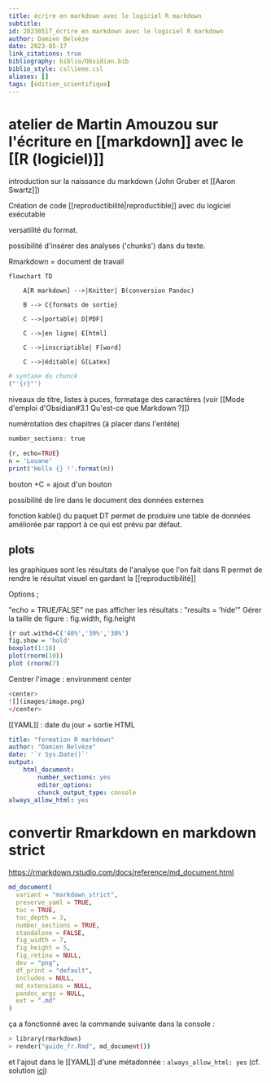 ```yaml
---
title: écrire en markdown avec le logiciel R markdown
subtitle:
id: 20230517_écrire en markdown avec le logiciel R markdown
author: Damien Belvèze
date: 2023-05-17
link_citations: true
bibliography: biblio/Obsidian.bib
biblio_style: csl\ieee.csl
aliases: []
tags: [édition_scientifique]
---
```


# atelier de Martin Amouzou sur l'écriture en [[markdown]] avec le [[R (logiciel)]]

introduction sur la naissance du markdown (John Gruber et [[Aaron Swartz]])

Création de code [[reproductibilité|reproductible]] avec du logiciel exécutable

versatilité du format. 

possibilité d'insérer des analyses ('chunks') dans du texte. 

Rmarkdown = document de travail

```mermaid
flowchart TD

    A[R markdown] -->|Knitter| B(conversion Pandoc)

    B --> C{formats de sortie}

    C -->|portable| D[PDF]

    C -->|en ligne| E[html]

    C -->|inscriptible| F[word]

    C -->|éditable| G[Latex]
```

```r
# syntaxe du chunck
("'{r}"')
```

niveaux de titre, listes à puces, formatage des caractères (voir [[Mode d'emploi d'Obsidian#3.1 Qu'est-ce que Markdown ?]])

numérotation des chapitres (à placer dans l'entête)
```r
number_sections: true
```

```r
{r, echo=TRUE}
n = 'Louane'
print('Hello {} !'.format(n))
```

bouton +C = ajout d'un bouton


possibilité de lire dans le document des données externes

fonction kable() du paquet DT permet de produire une table de données améliorée par rapport à ce qui est prévu par défaut. 

## plots 

les graphiques sont les résultats de l'analyse que l'on fait dans R
permet de rendre le résultat visuel en gardant la [[reproductibilité]]

Options ; 

"echo = TRUE/FALSE"
ne pas afficher les résultats : "results = 'hide'"
Gérer la taille de figure : fig.width, fig.height

```r
{r out.withd=C('40%','30%','30%')
fig.show = 'hold'
boxplot(1:10)
plot(rnorm(10))
plot (rnorm(7)
```

Centrer l'image : environment center

````r
<center>
![](images/image.png)
</center>
````


[[YAML]] : date du jour + sortie HTML

````yaml
title: "formation R markdown"
author: "Damien Belvèze"
date: '`r Sys.Date()`'
output: 
    html_document:
		number_sections: yes
	    editor_options:
	    chunck_output_type: console
always_allow_html: yes
````

# convertir Rmarkdown en markdown strict

https://rmarkdown.rstudio.com/docs/reference/md_document.html

```r
md_document(
  variant = "markdown_strict",
  preserve_yaml = TRUE,
  toc = TRUE,
  toc_depth = 3,
  number_sections = TRUE,
  standalone = FALSE,
  fig_width = 7,
  fig_height = 5,
  fig_retina = NULL,
  dev = "png",
  df_print = "default",
  includes = NULL,
  md_extensions = NULL,
  pandoc_args = NULL,
  ext = ".md"
)
```

ça a fonctionné avec la commande suivante dans la console : 

```bash
> library(rmarkdown)
> render("guide_fr.Rmd", md_document())
```
et l'ajout dans le [[YAML]] d'une métadonnée : `always_allow_html: yes` (cf. solution [ici](https://stackoverflow.com/questions/42543206/r-markdown-compile-error?noredirect=1))












